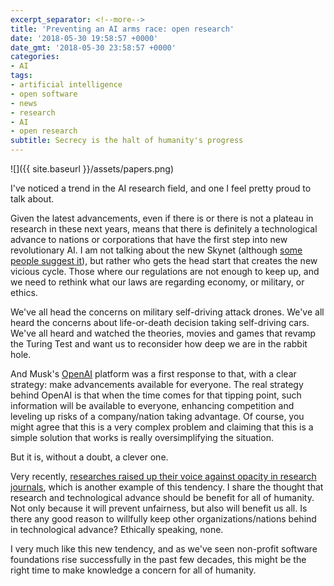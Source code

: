 ```yaml
---
excerpt_separator: <!--more-->
title: 'Preventing an AI arms race: open research'
date: '2018-05-30 19:58:57 +0000'
date_gmt: '2018-05-30 23:58:57 +0000'
categories:
- AI
tags:
- artificial intelligence
- open software
- news
- research
- AI
- open research
subtitle: Secrecy is the halt of humanity's progress
---
```


![]({{ site.baseurl }}/assets/papers.png)

I've noticed a trend in the AI research field, and one I feel pretty proud to talk about.

<!--more-->

Given the latest advancements, even if there is or there is not a plateau in research in these next years, means that there is definitely a technological advance to nations or corporations that have the first step into new revolutionary AI. I am not talking about the new Skynet (although [some people suggest it](https://www.ted.com/talks/zeynep_tufekci_we_re_building_a_dystopia_just_to_make_people_click_on_ads)), but rather who gets the head start that creates the new vicious cycle. Those where our regulations are not enough to keep up, and we need to rethink what our laws are regarding economy, or military, or ethics.

We've all head the concerns on military self-driving attack drones. We've all heard the concerns about life-or-death decision taking self-driving cars. We've all heard and watched the theories, movies and games that revamp the Turing Test and want us to reconsider how deep we are in the rabbit hole.

And Musk's [OpenAI](https://openai.com/) platform was a first response to that, with a clear strategy: make advancements available for everyone. The real strategy behind OpenAI is that when the time comes for that tipping point, such information will be available to everyone, enhancing competition and leveling up risks of a company/nation taking advantage. Of course, you might agree that this is a very complex problem and claiming that this is a simple solution that works is really oversimplifying the situation.

But it is, without a doubt, a clever one.

Very recently, [researches raised up their voice against opacity in research journals](https://www.artificialintelligence-news.com/2018/05/02/ai-researchers-boycott-science-journal/), which is another example of this tendency. I share the thought that research and technological advance should be benefit for all of humanity. Not only because it will prevent unfairness, but also will benefit us all. Is there any good reason to willfully keep other organizations/nations behind in technological advance? Ethically speaking, none.

I very much like this new tendency, and as we've seen non-profit software foundations rise successfully in the past few decades, this might be the right time to make knowledge a concern for all of humanity.
